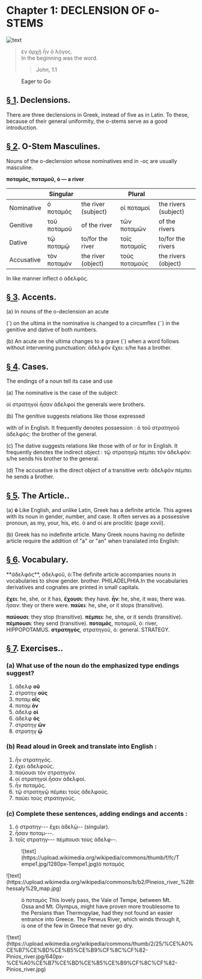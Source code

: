 # Chapter 1: DECLENSION OF ο-STEMS
![text](https://upload.wikimedia.org/wikipedia/commons/7/74/Monument_pedestal_Krates_victory_S399_ancient_agora_museum_Athens.jpg)

>  ἐν ἀρχῇ ἦν ὁ λόγος.<br/>
>  In the beginning was the word.<br/>
>> John, 1.1


<figure><head>Eager to Go</head></figure>

## [§ 1](#para1). Declensions.
There are three declensions in Greek,
instead of five as in Latin. To these, because of their general uniformity, the o-stems serve as a good introduction.

## [§ 2](#para2). Ο-Stem Masculines.
Nouns of the ο-declension
whose nominatives end in -ος are usually masculine.

**ποταμός, ποταμοῦ, ὁ — a river**


| | Singular |  | Plural |  | 
| --- | --- | --- | --- | --- 
| Nominative | ὁ ποταμός | the river (subject) | οἱ ποταμοί | the rivers (subject) | 
| Genitive | τοῦ ποταμοῦ | of the river | τῶν ποταμῶν | of the rivers | 
| Dative | τῷ ποταμῷ | to/for the river | τοῖς ποταμοῖς | to/for the rivers | 
| Accusative | τὸν ποταμόν | the river (object) | τοὺς ποταμούς | the rivers (object) | 







In like manner inflect ὁ ἀδελφός.

## [§ 3](#para3). Accents.
(a) In nouns of the ο-declension an acute

(´) on the ultima in the nominative is changed to a
circumflex (῀) in the genitive and dative of both numbers.





<pb n="2"/>


(b) An acute on the ultima changes to a grave (`)
when a word follows without intervening punctuation:
<foreign xml:id="p3.1">ἀδελφὸν ἔχει</foreign>: <gloss target="p3.1">s/he has a brother.</gloss>



## [§ 4](#para4). Cases.
The endings of a noun tell its case and use

(a) The nominative is the case of the subject:

<foreign>οἱ στρατηγοὶ ἦσαν ἀδελφοί</foreign> <gloss>the generals were brothers.</gloss>

(b) The genitive suggests relations like those expressed

with of in English. It frequently denotes possession :
<foreign>ὁ τοῦ στρατηγοῦ ἀδελφός:</foreign> <gloss>the brother of the general.</gloss>

(c) The dative suggests relations like those with of or
for in English. It frequently denotes the indirect object :
<foreign>τῷ στρατηγῷ πέμπει τὸν ἀδελφόν:</foreign> <gloss>s/he sends his brother to the general.</gloss>

(d) The accusative is the direct object of a transitive
verb: ἀδελφὸν πέμπει he sends a brother.

## [§ 5](#para5). The Article..

(a) 
**ὁ** Like English, and unlike Latin,
Greek has a definite article. This agrees with its noun
in gender, number, and case. It often serves as a possessive pronoun, as my, your, his, etc. ὁ and οἱ are proclitic
(page xxvii).

(b) Greek has no indefinite article. Many Greek nouns having no definite article require the addition of "a" or "an" when translated into English:

## [§ 6](#para6). Vocabulary.

<list type="vocab">
**ἀδελφός**, ἀδελφοῦ, ὁ:<note>The definite article accompanies nouns in vocabularies to show gender.</note> brother.  PHILADELPHIA.<note>In the vocabularies derivatives and cognates are printed in small capitals.</note>

**ἔχει**: he, she, or it has,
**ἔχουσι**: they have.
**ἦν**: he, she, it was;  there was.
<rs n="https://atlas-test.fly.dev/morphology/form/245/" type="lemma">ἦσαν</rs>: they or there were.
**παύει**: he, she, or it stops (transitive).

**παύουσι**: they stop (transitive).
**πέμπει**: he, she, or it sends (transitive).
**πέμπουσι**: they send (transitive).
**ποταμός**, ποταμοῦ, ὁ: river, HIPPOPOTAMUS.
**στρατηγός**, στρατηγοῦ, ὁ: general. STRATEGY.







<pb n="3"/>


## [§ 7](#para7). Exercises..


### (a) What use of the noun do the **emphasized type** endings suggest?

1. ἀδελφ **οῦ**
2. στρατηγ **ούς**
3. ποταμ **οῖς**
4. ποταμ **όν**
5. ἀδελφ **οί**
6. ἀδελφ **ός**
7. στρατηγ **ῶν**
8. στρατηγ **ῷ**


### (b) Read aloud in Greek and translate into English :





1. ἦν στρατηγός.
2. ἔχει ἀδελφούς.
3. παύουσι τὸν στρατηγόν.
4. οἱ στρατηγοὶ ἦσαν ἀδελφοί. 
5. ἦν ποταμὸς. 
6. τῷ στρατηγῷ πέμπει τοὺς ἀδελφούς.
7. παύει τοὺς στρατηγούς.


### (c) Complete these sentences, adding endings and accents :


1. ὁ στρατηγ--- ἔχει ἀδελῴ-- (singular). 
2. ἦσαν ποταμ---.
3. τοῖς στρατηγ--- πέμπουσι τοὺς ἀδελφ--.



<figure>![text](https://upload.wikimedia.org/wikipedia/commons/thumb/f/fc/Tempe1.jpg/1280px-Tempe1.jpg)<head>ὁ ποταμός</head></figure>
![text](https://upload.wikimedia.org/wikipedia/commons/b/b2/Pineios_river_%28thessaly%29_map.jpg)
<figure><head>ὁ ποταμός</head>
This lovely pass, the Vale of Tempe, between Mt. Ossa and Mt. Olympus,
might have proven more troublesome to the Persians than Thermopylae, had
they not found an easier entrance into Greece. The Peneus River, which
winds through it, is one of the few in Greece that never go dry.</figure>
![text](https://upload.wikimedia.org/wikipedia/commons/thumb/2/25/%CE%A0%CE%B7%CE%BD%CE%B5%CE%B9%CF%8C%CF%82-Pinios_river.jpg/640px-%CE%A0%CE%B7%CE%BD%CE%B5%CE%B9%CF%8C%CF%82-Pinios_river.jpg)
<pb n="4"/>




